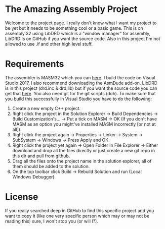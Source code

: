 # The Amazing Assembly Project
Welcome to the project page.
I really don't know what I want my project to be yet but it needs to be something cool or a basic game.
This is on assembly 32 using LibDRD which is a "window manager" for assembly, LibDRD is on GitHub if you want the source code.
Also in this project I'm not allowed to use .if and other high level stuff.

# Requirements
The assembler is MASM32 which you can [here](http://www.masm32.com/download.htm).
I build the code on Visual Studio 2017, I also recommend downloading the AsmDude add-on.
LibDRD is in this project (drd.inc & drd.lib) but if you want the source code you  can get that [here](https://github.com/shooshx/libDRD).
You also need git for the git scripts (duh).
To make sure that you build this successfully in Visual Studio you have to do the following:
1. Create a new empty C++ project.
2. Right click the project in the Solution Explorer -> Build Dependencies -> Build Customization's... -> Put a tick on MASM -> OK (If you don't have MASM as an option you might've installed MASM incorrectly [or not at all]).
3. Right click the project again -> Properties -> Linker -> System -> SubSystem -> Windows -> Press Apply and OK.
4. Right click the project yet again -> Open Folder In File Explorer -> Either download and drop all the files directly or just create a new git repo in this dir and pull from github.
5. Drag all the files onto the project name in the solution explorer, all of them should be added to the solution.
6. On the top toolbar click Build -> Rebuild Solution and run (Local Windows Debugger).

# License
If you really searched deep in GitHub to find this specific project and you want to copy it (like one very specific person which may or may not be reading this) sure, I won't stop you (or will I?).
